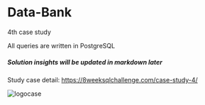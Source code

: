 # Data-Bank
4th case study 

All queries are written in PostgreSQL
##### Solution insights will be updated in markdown later

Study case detail: https://8weeksqlchallenge.com/case-study-4/

![logocase](https://8weeksqlchallenge.com/images/case-study-designs/4.png)


